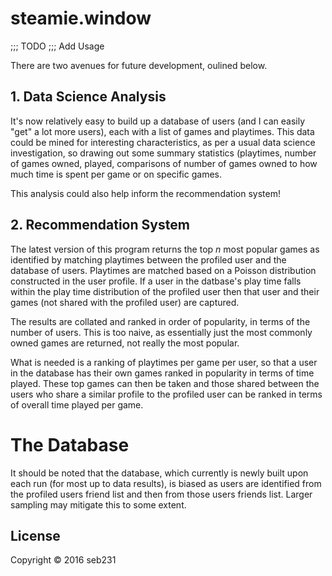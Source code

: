 # steamie.window

;;; TODO
;;; Add Usage

There are two avenues for future development, oulined below.

## 1. Data Science Analysis

It's now relatively easy to build up a database of users (and I can easily "get" a lot more users), each with a list of games and playtimes. This data could be mined for interesting characteristics, as per a usual data science investigation, so drawing out some summary statistics (playtimes, number of games owned, played, comparisons of number of games owned to how much time is spent per game or on specific games.

This analysis could also help inform the recommendation system!

## 2. Recommendation System

The latest version of this program returns the top _n_ most popular games as identified by matching playtimes between the profiled user and the database of users. Playtimes are matched based on a Poisson distribution constructed in the user profile. If a user in the datbase's play time falls within the play time distribution of the profiled user then that user and their games (not shared with the profiled user) are captured.

The results are collated and ranked in order of popularity, in terms of the number of users. This is too naive, as essentially just the most commonly owned games are returned, not really the most popular.

What is needed is a ranking of playtimes per game per user, so that a user in the database has their own games ranked in popularity in terms of time played. These top games can then be taken and those shared between the users who share a similar profile to the profiled user can be ranked in terms of overall time played per game.

# The Database

It should be noted that the database, which currently is newly built upon each run (for most up to data results), is biased as users are identified from the profiled users friend list and then from those users friends list. Larger sampling may mitigate this to some extent.

## License

Copyright © 2016 seb231
